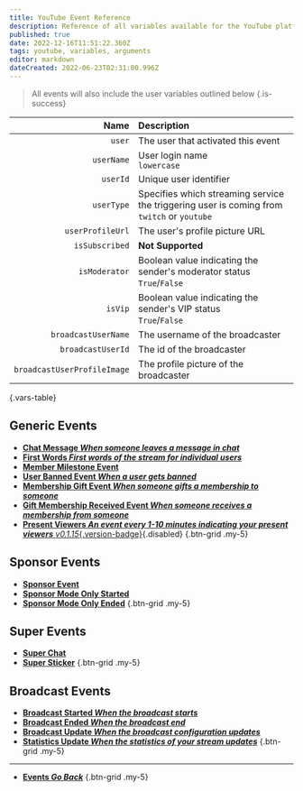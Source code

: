 ```yaml
---
title: YouTube Event Reference
description: Reference of all variables available for the YouTube platform
published: true
date: 2022-12-16T11:51:22.360Z
tags: youtube, variables, arguments
editor: markdown
dateCreated: 2022-06-23T02:31:00.996Z
---
```


> All events will also include the user variables outlined below
{.is-success}

Name | Description
----:|:------------
`user` | The user that activated this event
`userName` | User login name <br> `lowercase`
`userId` | Unique user identifier
`userType` | Specifies which streaming service the triggering user is coming from <br> `twitch` or `youtube`
`userProfileUrl` | The user's profile picture URL<br>
`isSubscribed` | **Not Supported**<br>
`isModerator` | Boolean value indicating the sender's moderator status <br> `True`/`False`
`isVip` | Boolean value indicating the sender's VIP status <br> `True`/`False`
`broadcastUserName` | The username of the broadcaster<br>
`broadcastUserId` | The id of the broadcaster<br>
`broadcastUserProfileImage` | The profile picture of the broadcaster<br>
{.vars-table}

## Generic Events
* [<i class="mdi mdi-comment-outline text--youtube"></i> **Chat Message *When someone leaves a message in chat***](/Platforms/YouTube/Events/Chat-Message)
* [<i class="mdi mdi-numeric-1-box text--youtube"></i> **First Words *First words of the stream for individual users***](/Platforms/YouTube/Events/First-Words)
* [<i class="mdi mdi-account-plus text--youtube"></i> **Member Milestone Event**](/Platforms/YouTube/Events/Member-Milestone-Event)
* [<i class="mdi mdi-account-remove text--youtube"></i> **User Banned Event *When a user gets banned***](/Platforms/YouTube/Events/User-Banned-Event)
* [<i class="mdi mdi-account-plus text--youtube"></i> **Membership Gift Event *When someone gifts a membership to someone***](/Platforms/YouTube/Events/Membership-Gift-Event)
* [<i class="mdi mdi-account-plus text--youtube"></i> **Gift Membership Received Event *When someone receives a membership from someone***](/Platforms/YouTube/Events/Gift-Membership-Received-Event)
* [<i class="mdi mdi-account-multiple text--youtube"></i> **Present Viewers *An event every 1-10 minutes indicating your present viewers*** *v0.1.15*{.version-badge}](/Platforms/YouTube/Events/Present-Viewers){.disabled}
{.btn-grid .my-5}

## Sponsor Events
* [<i class="mdi mdi-cash text--youtube"></i> **Sponsor Event**](/Platforms/YouTube/Events/Sponsor-Event)
* [<i class="mdi mdi-cash text--youtube"></i> **Sponsor Mode Only Started**](/Platforms/YouTube/Events/Sponsor-Mode-Only-Started)
* [<i class="mdi mdi-cash text--youtube"></i> **Sponsor Mode Only Ended**](/Platforms/YouTube/Events/Sponsor-Mode-Only-Ended)
{.btn-grid .my-5}

## Super Events
* [<i class="mdi mdi-comment-outline text--youtube"></i> **Super Chat**](/Platforms/YouTube/Events/Super-Chat)
* [<i class="mdi mdi-sticker text--youtube"></i> **Super Sticker**](/Platforms/YouTube/Events/Super-Sticker)
{.btn-grid .my-5}

## Broadcast Events
* [<i class="mdi mdi-calendar-check-outline text--youtube"></i> **Broadcast Started *When the broadcast starts***](/Platforms/YouTube/Events/Broadcast-Started)
* [<i class="mdi mdi-calendar-remove-outline text--youtube"></i> **Broadcast Ended *When the broadcast end***](/Platforms/YouTube/Events/Broadcast-Ended)
* [<i class="mdi mdi-calendar text--youtube"></i> **Broadcast Update *When the broadcast configuration updates***](/Platforms/YouTube/Events/Broadcast-Update)
* [<i class="mdi mdi-microsoft-excel text--youtube"></i> **Statistics Update *When the statistics of your stream updates***](/Platforms/YouTube/Events/Statistics-Update)
{.btn-grid .my-5}

---

- [<i class="mdi mdi-chevron-left"></i>**Events *Go Back***](/Events)
{.btn-grid .my-5}